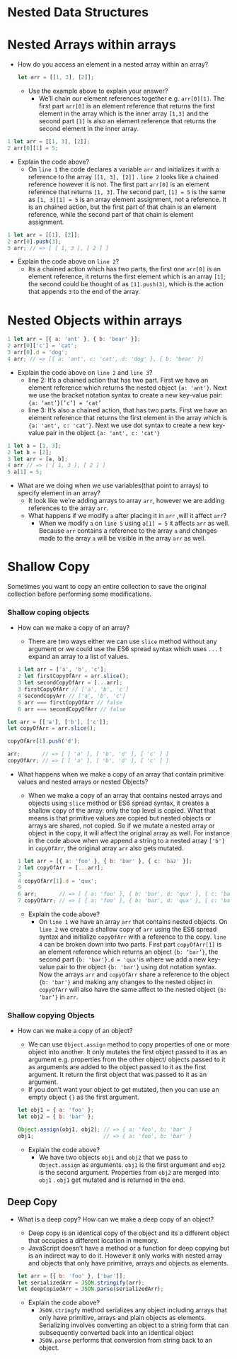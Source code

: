 # Nested Data Structures

# Nested Arrays within arrays

- How do you access an element in a nested array within an array?
    
    ```jsx
    let arr = [[1, 3], [2]];
    ```
    
    - Use the example above to explain your answer?
        - We’ll chain our element references together           e.g. `arr[0][1]`. The first part `arr[0]` is an element reference that returns the first element in the array which is the inner array `[1,3]` and the second part `[1]` is also an element reference that returns the second element in the inner array.

```jsx
1 let arr = [[1, 3], [2]];
2 arr[0][1] = 5;
```

- Explain the code above?
    - On `line 1` the code declares a variable `arr` and initializes it with a reference to the array `[[1, 3], [2]]` . `line 2` looks like a chained reference however it is not. The first part `arr[0]` is an element reference that returns `[1, 3]`. The second part, `[1] = 5` is the same as       `[1, 3][1] = 5` is an array element assignment, not a reference. It is an chained action, but the first part of that chain is an element reference, while the second part of that chain is element assignment.

```jsx
1 let arr = [[1], [2]];
2 arr[0].push(3);
3 arr; // => [ [ 1, 3 ], [ 2 ] ]
```

- Explain the code above on `line 2`?
    - Its a chained action which has two parts, the first one `arr[0]` is an element reference, it returns the first element which is an array `[1]`; the second could be thought of as `[1].push(3)`, which is the action that appends `3` to the end of the array.

# Nested Objects within arrays

```jsx
1 let arr = [{ a: 'ant' }, { b: 'bear' }];
2 arr[0]['c'] = 'cat';
3 arr[0].d = 'dog';
4 arr; // => [{ a: 'ant', c: 'cat', d: 'dog' }, { b: 'bear' }]
```

- Explain the code above on `line 2` and `line 3`?
    - line 2: It’s a chained action that has two part. First we have an element reference which returns the nested object `{a: 'ant'}`. Next we use the bracket notation syntax to create a new key-value pair:                          `{a: ‘ant’}[’c’] = ‘cat’`
    - line 3: It’s also a chained action, that has two parts. First we have an element reference that returns the first element in the array which is `{a: 'ant', c: 'cat'}`. Next we use dot syntax to create a new key-value pair in the object `{a: 'ant', c: 'cat'}`

```jsx
1 let a = [1, 3];
2 let b = [2];
3 let arr = [a, b];
4 arr // => [ [ 1, 3 ], [ 2 ] ]
5 a[1] = 5;
```

- What are we doing when we use variables(that point to arrays) to specify element in an array?
    - It look like we’re adding arrays to array `arr`, however we are adding references to the array `arr`.
    - What happens if we modify `a` after placing it in `arr` ,will it affect `arr`?
        - When we modify `a` on `line 5` using `a[1] = 5` it affects `arr` as well. Because `arr` contains a reference to the array `a` and changes made to the array `a` will be visible in the array `arr` as well.

# Shallow Copy

Sometimes you want to copy an entire collection to save the original collection before performing some modifications. 

### Shallow coping objects

- How can we make a copy of an array?
    - There are two ways either we can use `slice` method without any argument or we could use the ES6 spread syntax which uses `...` t expand an array to a list of values.
    
    ```jsx
    1 let arr = ['a', 'b', 'c'];
    2 let firstCopyOfArr = arr.slice();
    3 let secondCopyOfArr = [...arr];
    3 firstCopyOfArr // ['a', 'b', 'c']
    4 secondCopyArr // ['a', 'b', 'c']
    5 arr === firstCopyOfArr // false
    6 arr === secondCopyOfArr // false
    ```
    

```jsx
let arr = [['a'], ['b'], ['c']];
let copyOfArr = arr.slice();

copyOfArr[1].push('d');

arr;       // => [ [ 'a' ], [ 'b', 'd' ], [ 'c' ] ]
copyOfArr; // => [ [ 'a' ], [ 'b', 'd' ], [ 'c' ] ]
```

- What happens when we make a copy of an array that contain primitive values and nested arrays or nested Objects?
    - When we make a copy of an array that contains nested arrays and objects using `slice` method or ES6 spread syntax, it creates a shallow copy of the array: only the top level is copied. What that means is that primitive values are copied but  nested objects or arrays are shared, not copied. So if we mutate a nested array or object in the copy, it will affect the original array as well. For instance in the code above when we append a string to a nested array `['b']` in `copyOfArr`, the original array `arr` also gets mutated.
    
    ```jsx
    1 let arr = [{ a: 'foo' }, { b: 'bar' }, { c: 'baz' }];
    2 let copyOfArr = [...arr];
    3
    4 copyOfArr[1].d = 'qux';
    5
    6 arr;       // => [ { a: 'foo' }, { b: 'bar', d: 'qux' }, { c: 'baz' } ]
    7 copyOfArr; // => [ { a: 'foo' }, { b: 'bar', d: 'qux' }, { c: 'baz' } ]
    ```
    
    - Explain the code above?
        - On `line 1` we have an array `arr` that contains nested objects. On `line 2` we create a shallow copy of `arr` using the ES6 spread syntax and initialize `copyOfArr` with a reference to the copy. `line 4` can be broken down into two parts. First part `copyOfArr[1]` is an element reference which returns an object `{b: ‘bar’}`, the second part                 `{b: 'bar'}.d = 'qux'`is where we add a new key-value pair to the object `{b: 'bar'}` using dot notation syntax. Now the arrays `arr` and `copyOfArr` share a reference to the object `{b: 'bar'}` and making any changes to the nested object in `copyOfArr` will also have the same affect to the nested object `{b: ‘bar’}` in `arr`.

### Shallow copying Objects

- How can we make a copy of an object?
    - We can use `Object.assign` method to copy properties of one or more object into another. It only mutates the first object passed to it as an argument e.g. properties from the other object/ objects passed to it as arguments are added to the object passed to it as the first argument. It return the first object that was passed to it as an argument.
    - If you don’t want your object to get mutated, then you can use an empty object `{}` as the first argument.
    
    ```jsx
    let obj1 = { a: 'foo' };
    let obj2 = { b: 'bar' };
    
    Object.assign(obj1, obj2); // => { a: 'foo', b: 'bar' }
    obj1;                      // => { a: 'foo', b: 'bar' }
    ```
    
    - Explain the code above?
        - We have two objects `obj1` and `obj2` that we pass to `Object.assign` as arguments. `obj1` is the first argument and `obj2` is the second argument. Properties from `obj2` are merged into `obj1` . `obj1` get mutated and is returned in the end.

## Deep Copy

- What is a deep copy? How can we make a deep copy of an object?
    - Deep copy is an identical copy of the object and its a different object that occupies a different location in memory.
    - JavaScript doesn’t have a method or a function for deep copying but is an indirect way to do it. However it only works with nested array and objects that only have primitive, arrays and objects as elements.
    
    ```jsx
    let arr = [{ b: 'foo' }, ['bar']];
    let serializedArr = JSON.stringify(arr);
    let deepCopiedArr = JSON.parse(serializedArr);
    ```
    
    - Explain the code above?
        - `JSON.stringfy` method serializes any object including arrays that only have primitive, arrays and plain objects as elements. Serializing involves converting an object to a string form that can subsequently converted back into an identical object
        - `JSON.parse` performs that conversion from string back to an object.